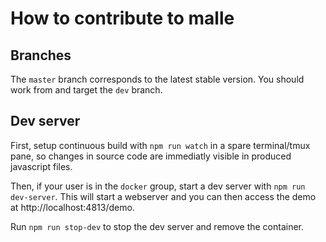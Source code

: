 # How to contribute to malle

## Branches

The `master` branch corresponds to the latest stable version. You should work from and target the `dev` branch.

## Dev server

First, setup continuous build with `npm run watch` in a spare terminal/tmux pane, so changes in source code are immediatly visible in produced javascript files.

Then, if your user is in the `docker` group, start a dev server with `npm run dev-server`. This will start a webserver and you can then access the demo at http://localhost:4813/demo.

Run `npm run stop-dev` to stop the dev server and remove the container.
